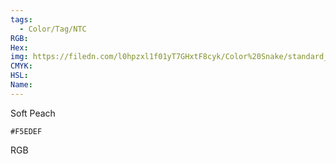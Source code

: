 ```yaml
---
tags:
  - Color/Tag/NTC
RGB:
Hex:
img: https://filedn.com/l0hpzxl1f01yT7GHxtF8cyk/Color%20Snake/standard_csv_to_svg/%23/F5EDEF.svg
CMYK:
HSL:
Name:
---
```

Soft Peach
```palette
#F5EDEF
```
RGB
